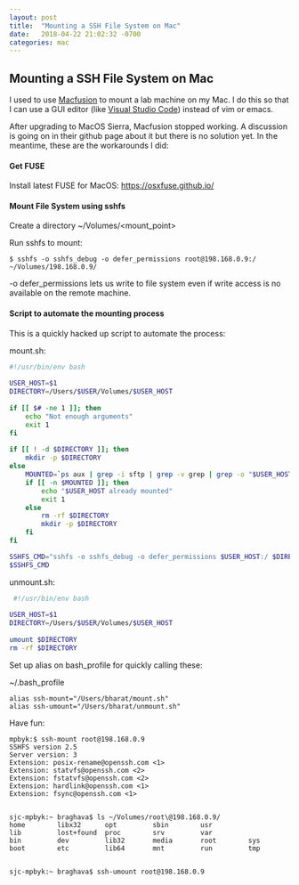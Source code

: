 ```yaml
---
layout: post
title:  "Mounting a SSH File System on Mac"
date:   2018-04-22 21:02:32 -0700
categories: mac
---
```

## Mounting a SSH File System on Mac

I used to use [Macfusion](http://macfusionapp.org/) to mount a lab machine on my Mac. I do this so that I can use a GUI editor (like [Visual Studio Code](https://code.visualstudio.com/)) instead of vim or emacs. 

After upgrading to MacOS Sierra, Macfusion stopped working. A discussion is going on in their github page about it but there is no solution yet. In the meantime, these are the workarounds I did: 

#### Get FUSE
Install latest FUSE for MacOS: https://osxfuse.github.io/

#### Mount File System using sshfs
Create a directory ~/Volumes/<mount_point>

Run sshfs to mount:
```
$ sshfs -o sshfs_debug -o defer_permissions root@198.168.0.9:/ ~/Volumes/198.168.0.9/
```
-o defer_permissions lets us write to file system even if write access is no available on the remote machine. 

#### Script to automate the mounting process
This is a quickly hacked up script to automate the process:

mount.sh: 
```bash
#!/usr/bin/env bash
 
USER_HOST=$1
DIRECTORY=/Users/$USER/Volumes/$USER_HOST
 
if [[ $# -ne 1 ]]; then
    echo "Not enough arguments"
    exit 1
fi
 
if [[ ! -d $DIRECTORY ]]; then
    mkdir -p $DIRECTORY
else
    MOUNTED=`ps aux | grep -i sftp | grep -v grep | grep -o "$USER_HOST"`
    if [[ -n $MOUNTED ]]; then
        echo "$USER_HOST already mounted"
        exit 1
    else
        rm -rf $DIRECTORY
        mkdir -p $DIRECTORY
    fi
fi

SSHFS_CMD="sshfs -o sshfs_debug -o defer_permissions $USER_HOST:/ $DIRECTORY/"
$SSHFS_CMD 
```

unmount.sh:
```bash
 #!/usr/bin/env bash
 
USER_HOST=$1
DIRECTORY=/Users/$USER/Volumes/$USER_HOST
 
umount $DIRECTORY
rm -rf $DIRECTORY
```

Set up alias on bash_profile for quickly calling these:

~/.bash_profile

```
alias ssh-mount="/Users/bharat/mount.sh"                                                                                           
alias ssh-umount="/Users/bharat/unmount.sh"
```

Have fun:
```
mpbyk:$ ssh-mount root@198.168.0.9
SSHFS version 2.5
Server version: 3
Extension: posix-rename@openssh.com <1>
Extension: statvfs@openssh.com <2>
Extension: fstatvfs@openssh.com <2>
Extension: hardlink@openssh.com <1>
Extension: fsync@openssh.com <1>


sjc-mpbyk:~ braghava$ ls ~/Volumes/root\@198.168.0.9/
home        libx32      opt         sbin        usr
lib         lost+found  proc        srv         var
bin         dev         lib32       media       root        sys
boot        etc         lib64       mnt         run         tmp


sjc-mpbyk:~ braghava$ ssh-umount root@198.168.0.9
```
